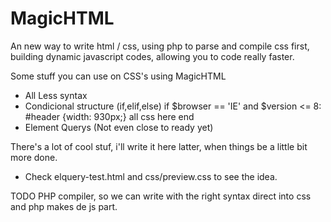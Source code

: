 MagicHTML
=========

An new way to write html / css, using php to parse and compile css first, building dynamic javascript codes, allowing you to code really faster.

Some stuff you can use on CSS's using MagicHTML
- All Less syntax
- Condicional structure (if,elif,else)
if $browser == 'IE' and $version <= 8:
  #header {width: 930px;}
  all css here
end
- Element Querys (Not even close to ready yet)

There's a lot of cool stuf, i'll write it here latter, when things be a little bit more done.

- Check elquery-test.html and css/preview.css to see the idea. 

TODO
PHP compiler, so we can write with the right syntax direct into css and php makes de js part.
